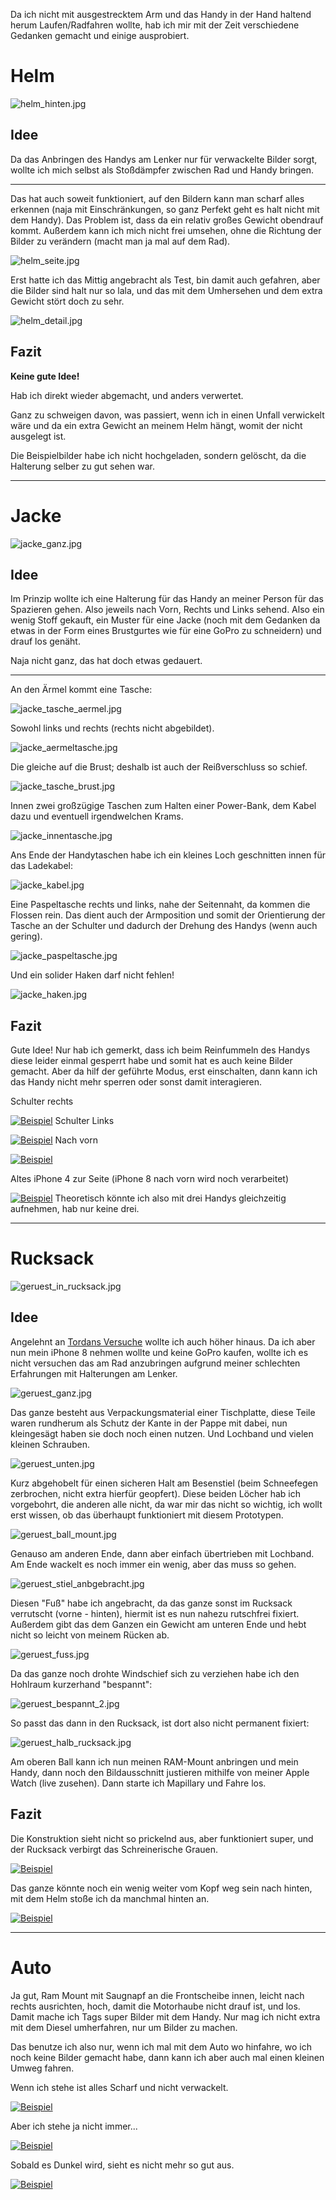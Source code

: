 Da ich nicht mit ausgestrecktem Arm und das Handy in der Hand haltend herum Laufen/Radfahren wollte, hab ich mir mit der Zeit verschiedene Gedanken gemacht und einige ausprobiert.

# Helm

![helm_hinten.jpg](https://joshinils.github.io/osm/helm_hinten.jpg)

## Idee
Da das Anbringen des Handys am Lenker nur für verwackelte Bilder sorgt, wollte ich mich selbst als Stoßdämpfer zwischen Rad und Handy bringen.

---

Das hat auch soweit funktioniert, auf den Bildern kann man scharf alles erkennen (naja mit Einschränkungen, so ganz Perfekt geht es halt nicht mit dem Handy).
Das Problem ist, dass da ein relativ großes Gewicht obendrauf kommt. Außerdem kann ich mich nicht frei umsehen, ohne die Richtung der Bilder zu verändern (macht man ja mal auf dem Rad).

![helm_seite.jpg](https://joshinils.github.io/osm/helm_seite.jpg)

Erst hatte ich das Mittig angebracht als Test, bin damit auch gefahren, aber die Bilder sind halt nur so lala, und das mit dem Umhersehen und dem extra Gewicht stört doch zu sehr.

![helm_detail.jpg](https://joshinils.github.io/osm/helm_detail.jpg)

## Fazit

**Keine gute Idee!**

Hab ich direkt wieder abgemacht, und anders verwertet.

Ganz zu schweigen davon, was passiert, wenn ich in einen Unfall verwickelt wäre und da ein extra Gewicht an meinem Helm hängt, womit der nicht ausgelegt ist.

Die Beispielbilder habe ich nicht hochgeladen, sondern gelöscht, da die Halterung selber zu gut sehen war.

---

# Jacke

![jacke_ganz.jpg](https://joshinils.github.io/osm/jacke_ganz.jpg)

## Idee
Im Prinzip wollte ich eine Halterung für das Handy an meiner Person für das Spazieren gehen. Also jeweils nach Vorn, Rechts und Links sehend.
Also ein wenig Stoff gekauft, ein Muster für eine Jacke (noch mit dem Gedanken da etwas in der Form eines Brustgurtes wie für eine GoPro zu schneidern) und drauf los genäht.

Naja nicht ganz, das hat doch etwas gedauert.

---

An den Ärmel kommt eine Tasche:

![jacke_tasche_aermel.jpg](https://joshinils.github.io/osm/jacke_tasche_aermel.jpg)

Sowohl links und rechts (rechts nicht abgebildet).

![jacke_aermeltasche.jpg](https://joshinils.github.io/osm/jacke_aermeltasche.jpg)

Die gleiche auf die Brust; deshalb ist auch der Reißverschluss so schief.

![jacke_tasche_brust.jpg](https://joshinils.github.io/osm/jacke_tasche_brust.jpg)

Innen zwei großzügige Taschen zum Halten einer Power-Bank, dem Kabel dazu und eventuell irgendwelchen Krams.

![jacke_innentasche.jpg](https://joshinils.github.io/osm/jacke_innentasche.jpg)

Ans Ende der Handytaschen habe ich ein kleines Loch geschnitten innen für das Ladekabel:

![jacke_kabel.jpg](https://joshinils.github.io/osm/jacke_kabel.jpg)

Eine Paspeltasche rechts und links, nahe der Seitennaht, da kommen die Flossen rein. Das dient auch der Armposition und somit der Orientierung der Tasche an der Schulter und dadurch der Drehung des Handys (wenn auch gering).

![jacke_paspeltasche.jpg](https://joshinils.github.io/osm/jacke_paspeltasche.jpg)

Und ein solider Haken darf nicht fehlen!

![jacke_haken.jpg](https://joshinils.github.io/osm/jacke_haken.jpg)

## Fazit
Gute Idee! Nur hab ich gemerkt, dass ich beim Reinfummeln des Handys diese leider einmal gesperrt habe und somit hat es auch keine Bilder gemacht. Aber da hilf der geführte Modus, erst einschalten, dann kann ich das Handy nicht mehr sperren oder sonst damit interagieren.

Schulter rechts

[![Beispiel](https://images.mapillary.com/HGi1ilI0dXZtLOeUTdJSy0/thumb-2048.jpg)](https://www.mapillary.com/map/im/HGi1ilI0dXZtLOeUTdJSy0)
Schulter Links

[![Beispiel](https://images.mapillary.com/WddFjmJ3xRXGQZxsVLBNNZ/thumb-2048.jpg)](https://www.mapillary.com/map/im/WddFjmJ3xRXGQZxsVLBNNZ)
Nach vorn

[![Beispiel](https://images.mapillary.com/JTQrGNHZq0xMZCLtE4zv2w/thumb-2048.jpg)](https://www.mapillary.com/map/im/JTQrGNHZq0xMZCLtE4zv2w)

Altes iPhone 4 zur Seite (iPhone 8 nach vorn wird noch verarbeitet)

[![Beispiel](https://images.mapillary.com/sZMjviGgn6apyxgRaN7G3E/thumb-2048.jpg)](https://www.mapillary.com/map/im/sZMjviGgn6apyxgRaN7G3E)
Theoretisch könnte ich also mit drei Handys gleichzeitig aufnehmen, hab nur keine drei.

---

# Rucksack

![geruest_in_rucksack.jpg](https://joshinils.github.io/osm/geruest_in_rucksack.jpg)

## Idee

Angelehnt an [Tordans Versuche](https://www.openstreetmap.org/user/tordans/diary/395215) wollte ich auch höher hinaus.
Da ich aber nun mein iPhone 8 nehmen wollte und keine GoPro kaufen, wollte ich es nicht versuchen das am Rad anzubringen aufgrund meiner schlechten Erfahrungen mit Halterungen am Lenker.

![geruest_ganz.jpg](https://joshinils.github.io/osm/geruest_ganz.jpg)

Das ganze besteht aus Verpackungsmaterial einer Tischplatte, diese Teile waren rundherum als Schutz der Kante in der Pappe mit dabei, nun kleingesägt haben sie doch noch einen nutzen. Und Lochband und vielen kleinen Schrauben.

![geruest_unten.jpg](https://joshinils.github.io/osm/geruest_unten.jpg)

Kurz abgehobelt für einen sicheren Halt am Besenstiel (beim Schneefegen zerbrochen, nicht extra hierfür geopfert). Diese beiden Löcher hab ich vorgebohrt, die anderen alle nicht, da war mir das nicht so wichtig, ich wollt erst wissen, ob das überhaupt funktioniert mit diesem Prototypen.

![geruest_ball_mount.jpg](https://joshinils.github.io/osm/geruest_ball_mount.jpg)

Genauso am anderen Ende, dann aber einfach übertrieben mit Lochband. Am Ende wackelt es noch immer ein wenig, aber das muss so gehen.

![geruest_stiel_anbgebracht.jpg](https://joshinils.github.io/osm/geruest_stiel_anbgebracht.jpg)

Diesen "Fuß" habe ich angebracht, da das ganze sonst im Rucksack verrutscht (vorne - hinten), hiermit ist es nun nahezu rutschfrei fixiert. Außerdem gibt das dem Ganzen ein Gewicht am unteren Ende und hebt nicht so leicht von meinem Rücken ab.

![geruest_fuss.jpg](https://joshinils.github.io/osm/geruest_fuss.jpg)

Da das ganze noch drohte Windschief sich zu verziehen habe ich den Hohlraum kurzerhand "bespannt":

![geruest_bespannt_2.jpg](https://joshinils.github.io/osm/geruest_bespannt_2.jpg)

So passt das dann in den Rucksack, ist dort also nicht permanent fixiert:

![geruest_halb_rucksack.jpg](https://joshinils.github.io/osm/geruest_halb_rucksack.jpg)

Am oberen Ball kann ich nun meinen RAM-Mount anbringen und mein Handy, dann noch den Bildausschnitt justieren mithilfe von meiner Apple Watch (live zusehen).
Dann starte ich Mapillary und Fahre los.

## Fazit

Die Konstruktion sieht nicht so prickelnd aus, aber funktioniert super, und der Rucksack verbirgt das Schreinerische Grauen.

[![Beispiel](https://images.mapillary.com/RK2XVVKZpz69fqhk3IDi82/thumb-2048.jpg)](https://www.mapillary.com/map/im/RK2XVVKZpz69fqhk3IDi82)

Das ganze könnte noch ein wenig weiter vom Kopf weg sein nach hinten, mit dem Helm stoße ich da manchmal hinten an.

[![Beispiel](https://images.mapillary.com/KIzejQWayheu73hTlzu1j5/thumb-2048.jpg)](https://www.mapillary.com/map/im/KIzejQWayheu73hTlzu1j5)

---

# Auto
Ja gut, Ram Mount mit Saugnapf an die Frontscheibe innen, leicht nach rechts ausrichten, hoch, damit die Motorhaube nicht drauf ist, und los.
Damit mache ich Tags super Bilder mit dem Handy. Nur mag ich nicht extra mit dem Diesel umherfahren, nur um Bilder zu machen.

Das benutze ich also nur, wenn ich mal mit dem Auto wo hinfahre, wo ich noch keine Bilder gemacht habe, dann kann ich aber auch mal einen kleinen Umweg fahren.

Wenn ich stehe ist alles Scharf und nicht verwackelt.

[![Beispiel](https://images.mapillary.com/vHf0fsekepdLc0cwor8dYU/thumb-2048.jpg)](https://www.mapillary.com/map/im/vHf0fsekepdLc0cwor8dYU)

Aber ich stehe ja nicht immer...

[![Beispiel](https://images.mapillary.com/63mMvj4GviFQAqBRSKUkwW/thumb-2048.jpg)](https://www.mapillary.com/map/im/63mMvj4GviFQAqBRSKUkwW)

Sobald es Dunkel wird, sieht es nicht mehr so gut aus.

[![Beispiel](https://images.mapillary.com/lr7S3g0SBsjEdPSNaHmvwD/thumb-2048.jpg)](https://www.mapillary.com/map/im/lr7S3g0SBsjEdPSNaHmvwD)
